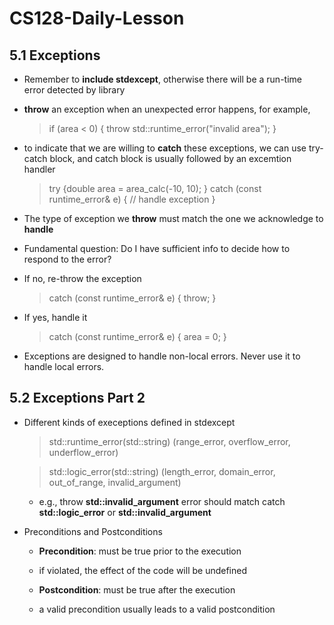 # CS128-Daily-Lesson

## 5.1 Exceptions

- Remember to **include stdexcept**, otherwise there will be a run-time error detected by library
- **throw** an exception when an unexpected error happens, for example,
  > if (area < 0) { throw std::runtime_error("invalid area"); }
- to indicate that we are willing to **catch** these exceptions, we can use try-catch block, and catch block is usually followed by an excemtion handler 
  > try {double area = area_calc(-10, 10); }
  > catch (const runtime_error& e) { // handle exception }
- The type of exception we **throw** must match the one we acknowledge to **handle**
- Fundamental question: Do I have sufficient info to decide how to respond to the error? 

- If no, re-throw the exception 
  > catch (const runtime_error& e) { throw; }
- If yes, handle it
  > catch (const runtime_error& e) { area = 0; }
  
- Exceptions are designed to handle non-local errors. Never use it to handle local errors. 


## 5.2 Exceptions Part 2

- Different kinds of execeptions defined in stdexcept
  > std::runtime_error(std::string) (range_error, overflow_error, underflow_error)
  
  > std::logic_error(std::string) (length_error, domain_error, out_of_range, invalid_argument)
  - e.g., throw **std::invalid_argument** error should match catch **std::logic_error** or **std::invalid_argument**
  
- Preconditions and Postconditions

  - **Precondition**: must be true prior to the execution 
  - if violated, the effect of the code will be undefined
  
  - **Postcondition**: must be true after the execution 
  - a valid precondition usually leads to a valid postcondition



  

